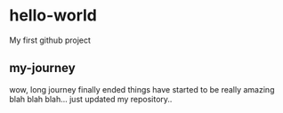 # hello-world
My first github project 
## my-journey
wow, long journey finally ended
things have started to be really amazing
blah blah blah...
just updated my repository..
